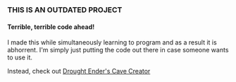 ### THIS IS AN OUTDATED PROJECT

#### Terrible, terrible code ahead!
I made this while simultaneously learning to program and as a result it is abhorrent. I'm simply just putting the code out there in case someone wants to use it.


Instead, check out [Drought Ender's Cave Creator](https://github.com/Drought-Ender/Drought-Cave-Creator)
